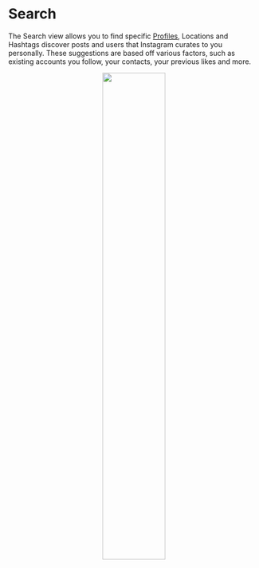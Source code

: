 # Search

The Search view allows you to find specific [Profiles](/views/profile.md), Locations and Hashtags discover posts and users that Instagram curates to you personally. These suggestions are based off various factors, such as existing accounts you follow, your contacts, your previous likes and more.

<p style="text-align: center; margin-top: 1em;"><img src="/views/assets/seach.png" width="50%" height="50%" /></p>

